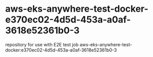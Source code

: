 # aws-eks-anywhere-test-docker-e370ec02-4d5d-453a-a0af-3618e52361b0-3
repository for use with E2E test job aws-eks-anywhere-test-docker:e370ec02-4d5d-453a-a0af-3618e52361b0-3
